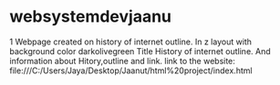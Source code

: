 # websystemdevjaanu
1 Webpage created on history of internet outline.
In z layout
with background color darkolivegreen
Title History of internet outline.
And information about Hitory,outline and link.
link to the website:
file:///C:/Users/Jaya/Desktop/Jaanut/html%20project/index.html
